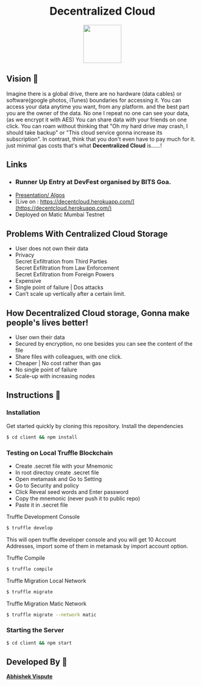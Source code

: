 <h1 align="center"> Decentralized Cloud</h1>


<p align="center">
  <img width="100" height="100" src="https://i.ibb.co/XFDgzG0/logo.png"> 
</p>



## Vision 🌈
Imagine there is a global drive, there are no hardware (data cables) or software(google photos, iTunes) boundaries for accessing it.
You can access your data anytime you want, from any platform.
and the best part you are the owner of the data.
No one I repeat no one can see your data, (as we encrypt it with AES)
You can share data with your friends on one click.
You can roam without thinking that "Oh my hard drive may crash, I should take backup"
or "This cloud service gonna increase its subscription".
In contrast, think that you don't even have to pay much for it. just minimal gas costs
that's what **Decentralized Cloud** is......!

## Links
- ### Runner Up Entry at DevFest organised by BITS Goa. </br>
- [Presentation/ Algos](https://docs.google.com/presentation/d/1VjFbRpdo2TxCSc-uY6Fq671_KRXBkoPpbQQf0PSMr9k/edit#slide=id.g25f6af9dd6_0_0)
- [Live on : https://decentcloud.herokuapp.com/](https://decentcloud.herokuapp.com/)
- Deployed on Matic Mumbai Testnet

## Problems With Centralized Cloud Storage 

- User does not own their data
- Privacy <br/>
Secret Exfiltration from Third Parties <br/>
Secret Exfiltration from Law Enforcement <br/>
Secret Exfiltration from Foreign Powers <br/>
- Expensive <br/>
- Single point of failure | Dos attacks 
- Can’t scale up vertically after a certain limit.


## How Decentralized Cloud storage, Gonna make people's lives better!
- User own their data
- Secured by encryption, no one besides you can see the content of the file
- Share files with colleagues, with one click.
- Cheaper | No cost rather than gas
- No single point of failure
- Scale-up with increasing nodes


## Instructions 📝 

### Installation

Get started quickly by cloning this repository. Install the dependencies
```sh
$ cd client && npm install
```
### Testing on Local Truffle Blockchain

* Create .secret file with your Mnemonic
* In root directoy create .secret file
* Open metamask and Go to Setting
* Go to Security and policy
* Click Reveal seed words and Enter password
* Copy the mnemonic (never push it to public repo)
* Paste it in .secret file

Truffle Development Console
```sh
$ truffle develop
```
This will open truffle developer console and you will get 10 Account Addresses, import some of them in metamask by import account option.

Truffle Compile
```sh
$ truffle compile
```
Truffle Migration Local Network
```sh
$ truffle migrate
```
Truffle Migration Matic Network
```sh
$ truffle migrate --network matic
```
### Starting the Server
```sh
$ cd client && npm start
```
 
## Developed By 🏁

[**Abhishek Vispute**](https://github.com/abhishekvispute/)


